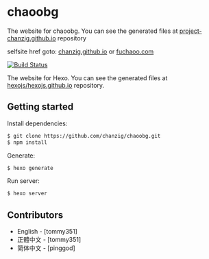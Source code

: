 # chaoobg


The website for chaoobg. You can see the generated files at [project-chanzig.github.io](https://github.com/chanzig/chanzig.github.io) repository

selfsite href goto: [chanzig.github.io](https://chanzig.github.io) or
[fuchaoo.com](fuchaoo.com)

[![Build Status](https://travis-ci.org/hexojs/site.svg?branch=master)](https://travis-ci.org/hexojs/site)

The website for Hexo. You can see the generated files at [hexojs/hexojs.github.io](https://github.com/hexojs/hexojs.github.io) repository.

## Getting started

Install dependencies:

``` bash
$ git clone https://github.com/chanzig/chaoobg.git
$ npm install
```

Generate:

``` bash
$ hexo generate
```

Run server:

``` bash
$ hexo server
```

## Contributors

- English - [tommy351]
- 正體中文 - [tommy351]
- 简体中文 - [pinggod]
